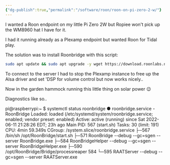 ```yaml
---
{"dg-publish":true,"permalink":"/software/roon/roon-on-pi-zero-2-w/"}
---
```



I wanted a Roon endpoint on my little Pi Zero 2W but Ropiee won't pick up the WM8960 hat I have for it.

I had it running already as a Plexamp endpoint but wanted Roon for Tidal play.

The solution was to install Roonbridge with this script:


``` bash
sudo apt update && sudo apt upgrade -y wget https://download.roonlabs.net/builds/roonbridge-installer-linuxarmv8.sh chmod +x roonbridge-installer-linuxarmv8.sh sudo ./roonbridge-installer-linuxarmv8
```
To connect to the server I had to stop the Plexamp instance to free up the Alsa driver and set 'DSP for volume control but now works nicely..

Now in the garden hammock running this little thing on solar power 😉

Diagnostics like so..

pi@raspberrypi:~ $ systemctl status roonbridge
● roonbridge.service - RoonBridge
     Loaded: loaded (/etc/systemd/system/roonbridge.service; enabled; vendor preset: enabled)
     Active: active (running) since Sat 2022-06-11 21:28:26 EDT; 23h ago
   Main PID: 567 (start.sh)
      Tasks: 30 (limit: 191)
        CPU: 4min 59.349s
     CGroup: /system.slice/roonbridge.service
             ├─567 /bin/sh /opt/RoonBridge/start.sh
             ├─571 RoonBridge --debug --gc=sgen --server RoonBridge.exe
             ├─584 RoonBridgeHelper --debug --gc=sgen --server RoonBridgeHelper.exe
             ├─590 /opt/RoonBridge/Bridge/processreaper 584
             └─595 RAATServer --debug --gc=sgen --server RAATServer.exe